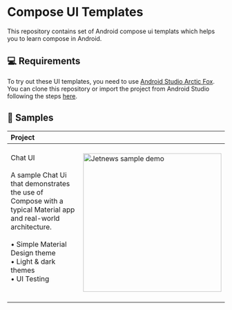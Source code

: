 # Compose UI Templates

This repository contains set of Android compose ui templats which helps you to learn compose in Android.

💻 Requirements
------------
To try out these UI templates, you need to use [Android Studio Arctic Fox](https://developer.android.com/studio).
You can clone this repository or import the
project from Android Studio following the steps
[here](https://github.com/Hiten24/Compose-Ui-Templates.git).

🧬 Samples
------------
| Project | |
|:-----|---------|
|  <br> Chat UI <br><br> A sample Chat Ui that demonstrates the use of Compose with a typical Material app and real-world architecture. <br><br> • Simple Material Design theme<br>• Light & dark themes<br>• UI Testing <br><br><br>|<img src="https://user-images.githubusercontent.com/48350702/135709940-cfabd553-7ead-4019-96e4-a757a2f2439a.png" width="320" alt="Jetnews sample demo"> |

